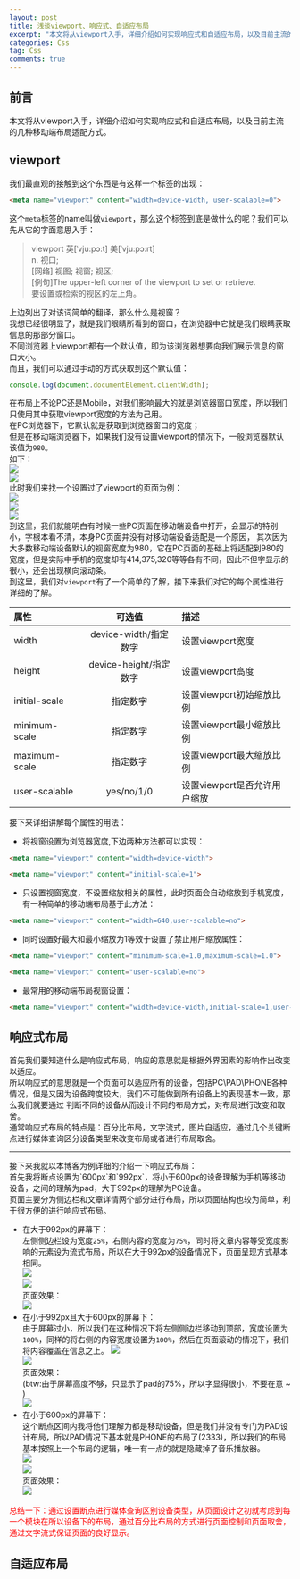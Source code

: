 ```yaml
---
layout: post
title: 浅谈viewport、响应式、自适应布局
excerpt: "本文将从viewport入手，详细介绍如何实现响应式和自适应布局，以及目前主流的几种移动端布局适配方式。"
categories: Css
tag: Css
comments: true
---
```


## 前言
本文将从viewport入手，详细介绍如何实现响应式和自适应布局，以及目前主流的几种移动端布局适配方式。

## viewport
我们最直观的接触到这个东西是有这样一个标签的出现：

```html
<meta name="viewport" content="width=device-width, user-scalable=0">
```

这个`meta`标签的name叫做`viewport`，那么这个标签到底是做什么的呢？我们可以先从它的字面意思入手：

> viewport	英[ˈvju:pɔ:t]  美[ˈvju:pɔ:rt]<br>
  n.	视口;<br>
  [网络]	视图; 视窗; 视区;<br>
  [例句]The upper-left corner of the viewport to set or retrieve.<br>
        要设置或检索的视区的左上角。<br>

上边列出了对该词简单的翻译，那么什么是视窗？<br>
我想已经很明显了，就是我们眼睛所看到的窗口，在浏览器中它就是我们眼睛获取信息的那部分窗口。<br>
不同浏览器上viewport都有一个默认值，即为该浏览器想要向我们展示信息的窗口大小。<br>
而且，我们可以通过手动的方式获取到这个默认值：

```javascript
console.log(document.documentElement.clientWidth);
```

在布局上不论PC还是Mobile，对我们影响最大的就是浏览器窗口宽度，所以我们只使用其中获取viewport宽度的方法为己用。<br>
在PC浏览器下，它默认就是获取到浏览器窗口的宽度；<br>
但是在移动端浏览器下，如果我们没有设置viewport的情况下，一般浏览器默认该值为`980`。<br>
如下：<br>
<img src="{{ site.loading }}" data-src="/img/viewport/1.jpg" class="lazy"><br>
<img src="{{ site.loading }}" data-src="/img/viewport/2.jpg" class="lazy"><br>
此时我们来找一个设置过了viewport的页面为例：<br>
<img src="{{ site.loading }}" data-src="/img/viewport/3.jpg" class="lazy"><br>
<img src="{{ site.loading }}" data-src="/img/viewport/4.jpg" class="lazy"><br>
<img src="{{ site.loading }}" data-src="/img/viewport/5.jpg" class="lazy"><br>
到这里，我们就能明白有时候一些PC页面在移动端设备中打开，会显示的特别小，字根本看不清，本身PC页面并没有对移动端设备适配是一个原因，
其次因为大多数移动端设备默认的视窗宽度为980，它在PC页面的基础上将适配到980的宽度，但是实际中手机的宽度却有414,375,320等等各有不同，因此不但字显示的很小，还会出现横向滚动条。<br>
到这里，我们对`viewport`有了一个简单的了解，接下来我们对它的每个属性进行详细的了解。<br>

| 属性          | 可选值                | 描述                         |
|:------------- |:--------------------:|:-----------------------------|
| width         | device-width/指定数字 | 设置viewport宽度             |
| height        | device-height/指定数字| 设置viewport高度             |
| initial-scale | 指定数字              | 设置viewport初始缩放比例      |
| minimum-scale | 指定数字              | 设置viewport最小缩放比例      |
| maximum-scale | 指定数字              | 设置viewport最大缩放比例      |
| user-scalable | yes/no/1/0           | 设置viewport是否允许用户缩放   |

接下来详细讲解每个属性的用法：

* 将视窗设置为浏览器宽度,下边两种方法都可以实现：

```html
<meta name="viewport" content="width=device-width">
```
```html
<meta name="viewport" content="initial-scale=1">
```

* 只设置视窗宽度，不设置缩放相关的属性，此时页面会自动缩放到手机宽度，有一种简单的移动端布局基于此方法：

```html
<meta name="viewport" content="width=640,user-scalable=no">
```

* 同时设置好最大和最小缩放为1等效于设置了禁止用户缩放属性：

```html
<meta name="viewport" content="minimum-scale=1.0,maximum-scale=1.0">
```
```html
<meta name="viewport" content="user-scalable=no">
```

* 最常用的移动端布局视窗设置：

```html
<meta name="viewport" content="width=device-width,initial-scale=1,user-scalable=no">
```

## 响应式布局
首先我们要知道什么是响应式布局，响应的意思就是根据外界因素的影响作出改变以适应。<br>
所以响应式的意思就是一个页面可以适应所有的设备，包括PC\PAD\PHONE各种情况，但是又因为设备跨度较大，我们不可能做到所有设备上的表现基本一致，那么我们就要通过
判断不同的设备从而设计不同的布局方式，对布局进行改变和取舍。<br>
通常响应式布局的特点是：百分比布局，文字流式，图片自适应，通过几个关键断点进行媒体查询区分设备类型来改变布局或者进行布局取舍。<br>
<hr>
接下来我就以本博客为例详细的介绍一下响应式布局：<br>
首先我将断点设置为`600px`和`992px`，将小于600px的设备理解为手机等移动设备，之间的理解为pad，大于992px的理解为PC设备。<br>
页面主要分为侧边栏和文章详情两个部分进行布局，所以页面结构也较为简单，利于很方便的进行响应式布局。<br>

* 在大于992px的屏幕下：  
左侧侧边栏设为宽度`25%`，右侧内容的宽度为`75%`，同时将文章内容等受宽度影响的元素设为流式布局，所以在大于992px的设备情况下，页面呈现方式基本相同。<br>
<img src="{{ site.loading }}" data-src="/img/viewport/6.jpg" class="lazy"><br>
<img src="{{ site.loading }}" data-src="/img/viewport/7.jpg" class="lazy"><br>
页面效果：<br>
<img src="{{ site.loading }}" data-src="/img/viewport/8.jpg" class="lazy"><br>
* 在小于992px且大于600px的屏幕下：  
由于屏幕过小，所以我们在这种情况下将左侧侧边栏移动到顶部，宽度设置为`100%`，同样的将右侧的内容宽度设置为`100%`，然后在页面滚动的情况下，我们将内容覆盖在信息之上。
<img src="{{ site.loading }}" data-src="/img/viewport/9.jpg" class="lazy"><br>
<img src="{{ site.loading }}" data-src="/img/viewport/10.jpg" class="lazy"><br>
页面效果：<br>
(btw:由于屏幕高度不够，只显示了pad的75%，所以字显得很小，不要在意 ~ )<br>
<img src="{{ site.loading }}" data-src="/img/viewport/11.jpg" class="lazy"><br>
* 在小于600px的屏幕下：  
这个断点区间内我将他们理解为都是移动设备，但是我们并没有专门为PAD设计布局，所以PAD情况下基本就是PHONE的布局了(2333)，所以我们的布局基本按照上一个布局的逻辑，唯一有一点的就是隐藏掉了音乐播放器。<br>
<img src="{{ site.loading }}" data-src="/img/viewport/12.jpg" class="lazy"><br>
<img src="{{ site.loading }}" data-src="/img/viewport/13.jpg" class="lazy"><br>
页面效果：<br>
<img src="{{ site.loading }}" data-src="/img/viewport/14.jpg" class="lazy"><br>
<p style="color:red">总结一下：通过设置断点进行媒体查询区别设备类型，从页面设计之初就考虑到每一个模块在所以设备下的布局，通过百分比布局的方式进行页面控制和页面取舍，通过文字流式保证页面的良好显示。</p>

## 自适应布局